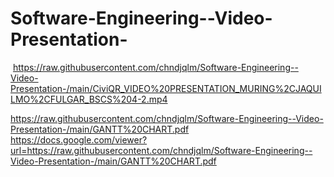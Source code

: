 # Software-Engineering--Video-Presentation-
‎‎
https://raw.githubusercontent.com/chndjqlm/Software-Engineering--Video-Presentation-/main/CiviQR_VIDEO%20PRESENTATION_MURING%2CJAQUILMO%2CFULGAR_BSCS%204-2.mp4

https://raw.githubusercontent.com/chndjqlm/Software-Engineering--Video-Presentation-/main/GANTT%20CHART.pdf
https://docs.google.com/viewer?url=https://raw.githubusercontent.com/chndjqlm/Software-Engineering--Video-Presentation-/main/GANTT%20CHART.pdf

